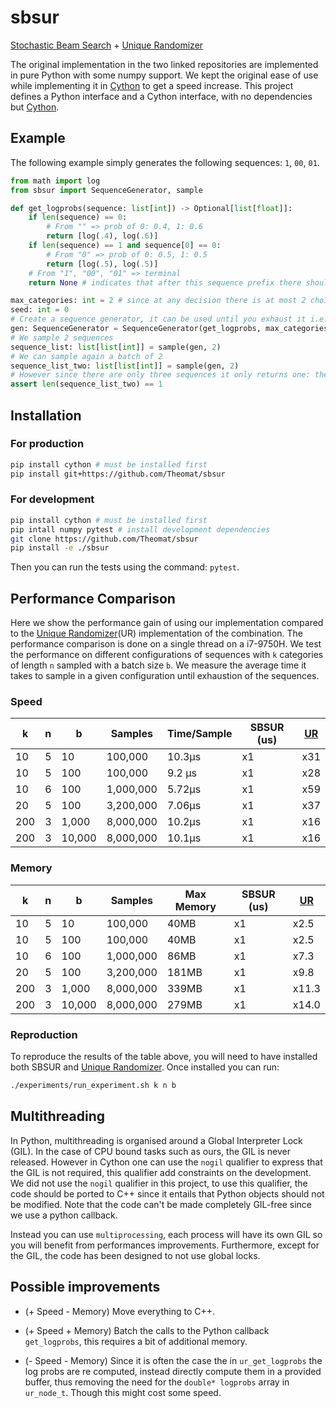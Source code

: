 # sbsur

[Stochastic Beam Search](https://github.com/wouterkool/stochastic-beam-search) + [Unique Randomizer](https://github.com/google-research/unique-randomizer)

The original implementation in the two linked repositories are implemented in pure Python with some numpy support.
We kept the original ease of use while implementing it in [Cython](https://cython.org/) to get a speed increase.
This project defines a Python interface and a Cython interface, with no dependencies but [Cython](https://cython.org/).

## Example

The following example simply generates the following sequences: `1`, `00`, `01`.

```python
from math import log
from sbsur import SequenceGenerator, sample

def get_logprobs(sequence: list[int]) -> Optional[list[float]]:
    if len(sequence) == 0:
        # From "" => prob of 0: 0.4, 1: 0.6
        return [log(.4), log(.6)]
    if len(sequence) == 1 and sequence[0] == 0:
        # From "0" => prob of 0: 0.5, 1: 0.5
        return [log(.5), log(.5)]
    # From "1", "00", "01" => terminal
    return None # indicates that after this sequence prefix there should be no further sampling

max_categories: int = 2 # since at any decision there is at most 2 choices
seed: int = 0
# Create a sequence generator, it can be used until you exhaust it i.e. you sampled everything
gen: SequenceGenerator = SequenceGenerator(get_logprobs, max_categories, seed)
# We sample 2 sequences
sequence_list: list[list[int]] = sample(gen, 2) 
# We can sample again a batch of 2
sequence_list_two: list[list[int]] = sample(gen, 2) 
# However since there are only three sequences it only returns one: the missing sequence
assert len(sequence_list_two) == 1
```

## Installation

### For production

```bash
pip install cython # must be installed first
pip install git+https://github.com/Theomat/sbsur
```

### For development

```bash
pip install cython # must be installed first
pip intall numpy pytest # install development dependencies
git clone https://github.com/Theomat/sbsur
pip install -e ./sbsur
```

Then you can run the tests using the command: `pytest`.

## Performance Comparison

Here we show the performance gain of using our implementation compared to the [Unique Randomizer](https://github.com/google-research/unique-randomizer)(UR) implementation of the combination.
The performance comparison is done on a single thread on a i7-9750H.
We test the performance on different configurations of sequences with `k` categories of length `n` sampled with a batch size `b`.
We measure the average time it takes to sample in a given configuration until exhaustion of the sequences.

### Speed

| k   | n | b      | Samples   | Time/Sample | SBSUR (us) | [UR](https://github.com/google-research/unique-randomizer) |
|-----|---|--------|-----------|-------------|------------|------|
| 10  | 5 | 10     | 100,000   | 10.3µs      | x1         | x31  |
| 10  | 5 | 100    | 100,000   | 9.2 µs      | x1         | x28  |
| 10  | 6 | 100    | 1,000,000 | 5.72µs      | x1         | x59  |
| 20  | 5 | 100    | 3,200,000 | 7.06µs      | x1         | x37  |
| 200 | 3 | 1,000  | 8,000,000 | 10.2µs      | x1         | x16  |
| 200 | 3 | 10,000 | 8,000,000 | 10.1µs      | x1         | x16  |

### Memory

| k   | n | b      | Samples   | Max Memory | SBSUR (us) | [UR](https://github.com/google-research/unique-randomizer) |
|-----|---|--------|-----------|------------|------------|--------|
| 10  | 5 | 10     | 100,000   | 40MB       | x1         | x2.5   |
| 10  | 5 | 100    | 100,000   | 40MB       | x1         | x2.5   |
| 10  | 6 | 100    | 1,000,000 | 86MB       | x1         | x7.3   |
| 20  | 5 | 100    | 3,200,000 | 181MB      | x1         | x9.8   |
| 200 | 3 | 1,000  | 8,000,000 | 339MB      | x1         | x11.3  |
| 200 | 3 | 10,000 | 8,000,000 | 279MB      | x1         | x14.0  |

### Reproduction

To reproduce the results of the table above, you will need to have installed both SBSUR and [Unique Randomizer](https://github.com/google-research/unique-randomizer).
Once installed you can run:

```bash
./experiments/run_experiment.sh k n b
```

## Multithreading

In Python, multithreading is organised around a Global Interpreter Lock (GIL). In the case of CPU bound tasks such as ours, the GIL is never released. However in Cython one can use the `nogil` qualifier to express that the GIL is not required, this qualifier add constraints on the development. We did not use the `nogil` qualifier in this project, to use this qualifier, the code should be ported to C++ since it entails that Python objects should not be modified. Note that the code can't be made completely GIL-free since we use a python callback.

 Instead you can use `multiprocessing`, each process will have its own GIL so you will benefit from performances improvements. Furthermore, except for the GIL, the code has been designed to not use global locks.

## Possible improvements

- (+ Speed - Memory) Move everything to C++.

- (+ Speed + Memory) Batch the calls to the Python callback `get_logprobs`, this requires a bit of additional memory.

- (- Speed - Memory) Since it is often the case the in `ur_get_logprobs` the log probs are re computed, instead directly compute them in a provided buffer, thus removing the need for the `double* logprobs` array in `ur_node_t`. Though this might cost some speed.